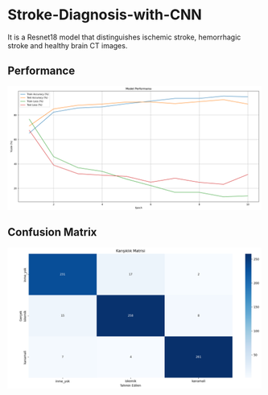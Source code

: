 # Stroke-Diagnosis-with-CNN
It is a Resnet18 model that distinguishes ischemic stroke, hemorrhagic stroke and healthy brain CT images.

## Performance

![Performance](performans.png)  

## Confusion Matrix

![matris](matris.png)
